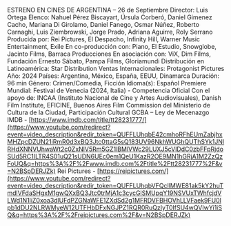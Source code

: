 ESTRENO EN CINES DE ARGENTINA – 26 de Septiembre Director: Luis Ortega Elenco: Nahuel Pérez Biscayart, Úrsula Corberó, Daniel Gimenez Cacho, Mariana Di Girolamo, Daniel Fanego, Osmar Núñez, Roberto Carnaghi, Luis Ziembrowski, Jorge Prado, Adriana Aguirre, Roly Serrano Producida por: Rei Pictures, El Despacho, Infinity Hill, Warner Music Entertainment, Exile En co-producción con: Piano, El Estudio, Snowglobe, Jacinto Films, Barraca Producciones En asociación con: ViX, Dim Films, Fundación Ernesto Sábato, Pampa Films, Gloriamundi Distribución en Latinoamérica: Star Distribution Ventas Internacionales: Protagonist Pictures Año: 2024 Países: Argentina, México, España, EEUU, Dinamarca Duración: 96 min Género: Crimen/Comedia, Ficción Idioma(s): Español Premiere Mundial: Festival de Venecia (2024, Italia) - Competencia Oficial Con el apoyo de: INCAA (Instituto Nacional de Cine y Artes Audiovisuales), Danish Film Institute, EFICINE, Buenos Aires Film Commission del Ministerio de Cultura de la Ciudad, Participación Cultural GCBA – Ley de Mecenazgo IMDB - [https://www.imdb.com/title/tt28231777/](https://www.youtube.com/redirect?event=video_description&redir_token=QUFFLUhqbE42cmhoRFhEUmZabjhxMHZpcDZUN21iRmR0d3xBQ3Jtc0ttaG5sQ183UV96NkhWUGhQUThSYk1JNlRHdXNNVUhwaWt2c0ZxNlV5Rm5GZ1lBMlVWc29LUXJ5cVlDdC0zbFFpRjdoSUd5RC1ILTR4S01uQ21sUDN6UEc0em1QeU1KazR2OE9MN1hGRjA1M2ZzQzFoUQ&q=https%3A%2F%2Fwww.imdb.com%2Ftitle%2Ftt28231777%2F&v=N2BSpDERJZk) Rei Pictures - [https://reipictures.com/](https://www.youtube.com/redirect?event=video_description&redir_token=QUFFLUhqbVFQcllMWE81ak5kY2huTmdlVFdaSHgxM1gwQXxBQ3Jtc0trMjA1c3cycGlSMUpqY19NSVUxTWhfcjdVLWd1N1liZ0xoa3dlUFdPZGNaWFE1ZXdSd2g1MFRDVFBHOVhLLVFaek9FU0lpb1dDU2NLRWMyeW12UTFHbDFxNGJPZ1RQR0RuQzIyT0lfSU4wQVIwYi1iSQ&q=https%3A%2F%2Freipictures.com%2F&v=N2BSpDERJZk) 